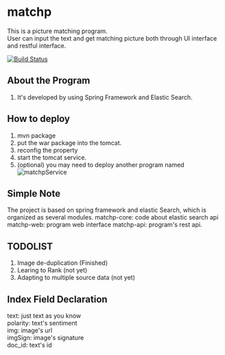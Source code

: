 # matchp
This is a picture matching program.  
User can input the text and get matching picture both through UI interface and restful interface.  

[![Build Status](https://travis-ci.org/cdmaok/matchp.svg?branch=master)](https://travis-ci.org/cdmaok/matchp)

## About the Program
1. It's developed by using Spring Framework and Elastic Search.


## How to deploy
1. mvn package
2. put the war package into the tomcat.
3. reconfig the property
4. start the tomcat service.
5. (optional) you may need to deploy another program named ![matchpService](https://github.com/cdmaok/matchp-service)

## Simple Note  
The project is based on spring framework and elastic Search, which is organized as several modules.
matchp-core: code about elastic search api
matchp-web: program web interface
matchp-api: program's rest api.

## TODOLIST
1. Image de-duplication (Finished)    
2. Learing to Rank (not yet)  
3. Adapting to multiple source data (not yet)  

## Index Field Declaration    
text: just text as you know    
polarity: text's sentiment  
img: image's url  
imgSign: image's signature  
doc_id: text's id  



